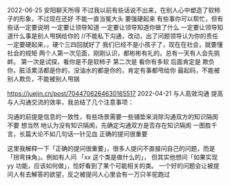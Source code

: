 
2022-06-25 安阳聊天所得
不过我以前有些话说不出来，在别人心中塑造了软柿子的形象，不过现在还好
不能一直当冤大头
要强硬起来
有些事你可以帮忙，但有些话一定要说明
一定要让领导知道
一定要让领导知道你做了什么
一定要让领导知道什么事是别人甩锅给你的  //不能私下沟通，改动，出了问题领导认为你的责任
一定要硬起来，，硬个三四回就好了
我们已经不是小孩子了，现在在社会，就要懂社会的规矩
两个人第一次见面，刚刚认识，都彬彬有礼的。总有一天有人会先挑衅。
第一次是试探，看你是不是软柿子
第二次是 看你有多软
后面肯定是 欺负你，脏活累活都是你的，没油水的都是你的，肯定有事都甩给你
最起码，不能被别人欺负，不能被别人甩锅



https://juejin.cn/post/7044706264630165517  2022-04-21
与人高效沟通
提高与人沟通交流的效率，我总结了几个注意事项：

沟通的前提是信息的一致性，有些场景需要一些铺垫来消除沟通双方的知识隔阂
不要 想当然 地认为没有知识隔阂，先确定沟通双方是否存在知识隔阂
一图胜千言，长篇大论不如几句话一针见血
正确的提问很重要

这里我解释一下「正确的提问很重要」，很多人提问不直接问自己的问题，而是「拐弯抹角」。例如有人问 「xx 这个类是做什么的」，
   但其实他想问「如果实现 yy 功能，应该如何做」，恰好看到了某个可能相关的类。
一个好的问题会让被提问人有去解答的欲望，反之被提问人心里会有一万只羊驼跑过
